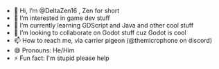 - 👋 Hi, I’m @DeltaZen16 , Zen for short
- 👀 I’m interested in game dev stuff
- 🌱 I’m currently learning GDScript and Java and other cool stuff
- 💞️ I’m looking to collaborate on Godot stuff cuz Godot is cool
- 📫 How to reach me, via carrier pigeon (@themicrophone on discord)
- 😄 Pronouns: He/Him
- ⚡ Fun fact: I'm stupid please help

<!---
DeltaZen16/DeltaZen16 is a ✨ special ✨ repository because its `README.md` (this file) appears on your GitHub profile.
You can click the Preview link to take a look at your changes.
--->
